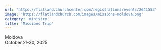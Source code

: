 ```yaml
---
url: 'https://flatland.churchcenter.com/registrations/events/2641553'
image: 'https://flatlandchurch.com/images/missions-moldova.png'
category: 'ministry'
title: 'Missions Trip'
---
```


Moldova<br>
October 21-30, 2025
